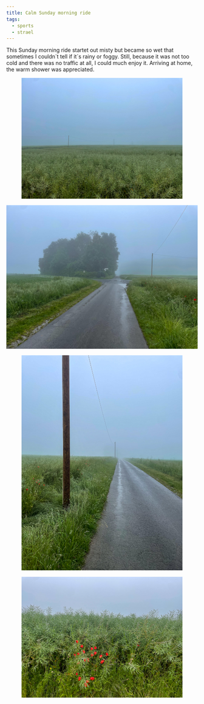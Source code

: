 ```yaml
---
title: Calm Sunday morning ride
tags: 
  - sports
  - strael
---
```

This Sunday morning ride startet out misty but became so wet that sometimes I couldn´t tell if it´s rainy or foggy. Still, because it was not too cold and there was no traffic at all, I could much enjoy it. Arriving at home, the warm shower was appreciated.

<figure>
<img src="/img/strael/IMG_5762.jpg" alt="A green rape field after flowering with a gray and deep fog. A telephone line with three high masts is visible.">
</figure>

</figure>
<img src="/img/strael/IMG_5763.jpg" alt="The intersection of a paved country lane with a small wood on the left and a telephone line on the right, in the middle of a green field of rape.">
</figure>

<figure>
<img src="/img/strael/IMG_5764.jpg" "A wet but paved dirt track.">
</figure>

<figure>
<img src="/img/strael/IMG_5765.jpg" alt="Red poppy blossoms in a green rapeseed field.">
</figure>